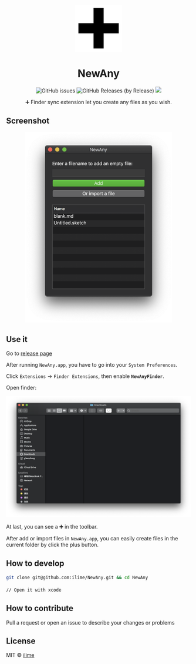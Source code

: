 <p align="center">
  <img src="logo.png" alt="NewAny" />
</p>
<h1 align="center">NewAny</h1>
<p align="center">
  <img alt="GitHub issues" src="https://img.shields.io/github/issues/ilime/NewAny.svg">
  <img alt="GitHub Releases (by Release)" src="https://img.shields.io/github/downloads/ilime/NewAny/v1.0/total.svg">
  <a href="https://opensource.org/licenses/MIT"><img src="https://img.shields.io/badge/License-MIT-blue.svg" /></a>
</p>
<p align="center">➕ Finder sync extension let you create any files as you wish.</p>

## Screenshot

<p align="center">
  <img src="screenshot.png" alt="screenshot.png" width="400">
</p>

## Use it

Go to [release page](https://github.com/ilime/GoalHub/releases)

After running `NewAny.app`, you have to go into your `System Preferences`.

Click `Extensions` -> `Finder Extensions`, then enable **`NewAnyFinder`**.

Open finder:

![screenshot-finder](screenshot-finder.png)

At last, you can see a ➕ in the toolbar.

After add or import files in `NewAny.app`, you can easily create files in the current folder by click the plus button.

## How to develop

```sh
git clone git@github.com:ilime/NewAny.git && cd NewAny

// Open it with xcode
```

## How to contribute

Pull a request or open an issue to describe your changes or problems

## License

MIT &copy; [ilime](https://github.com/ilime)
